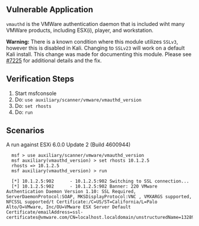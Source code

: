 ## Vulnerable Application

`vmauthd` is the VMWare authentication daemon that is included wiht many VMWare products, including ESX(i), player, and workstation.

**Warning:** There is a known condition where this module utilizes `SSLv3`, however this is disabled in Kali.
Changing to `SSLv23` will work on a default Kali install.  This change was made for documenting this module.
Please see [#7225](https://github.com/rapid7/metasploit-framework/issues/7225#issuecomment-294413253) for additional details and the fix.

## Verification Steps

  1. Start msfconsole
  2. Do: `use auxiliary/scanner/vmware/vmauthd_version`
  3. Do: `set rhosts`
  4. Do: `run`

## Scenarios

  A run against ESXi 6.0.0 Update 2 (Build 4600944)

  ```
    msf > use auxiliary/scanner/vmware/vmauthd_version 
    msf auxiliary(vmauthd_version) > set rhosts 10.1.2.5
    rhosts => 10.1.2.5
    msf auxiliary(vmauthd_version) > run
    
    [*] 10.1.2.5:902      - 10.1.2.5:902 Switching to SSL connection...
    [*] 10.1.2.5:902      - 10.1.2.5:902 Banner: 220 VMware Authentication Daemon Version 1.10: SSL Required, ServerDaemonProtocol:SOAP, MKSDisplayProtocol:VNC , VMXARGS supported, NFCSSL supported/t Certificate:/C=US/ST=California/L=Palo Alto/O=VMware, Inc/OU=VMware ESX Server Default Certificate/emailAddress=ssl-certificates@vmware.com/CN=localhost.localdomain/unstructuredName=1328954372,564d7761726520496e632e
  ```
